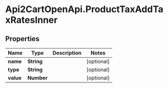 # Api2CartOpenApi.ProductTaxAddTaxRatesInner

## Properties

Name | Type | Description | Notes
------------ | ------------- | ------------- | -------------
**name** | **String** |  | [optional] 
**type** | **String** |  | [optional] 
**value** | **Number** |  | [optional] 


